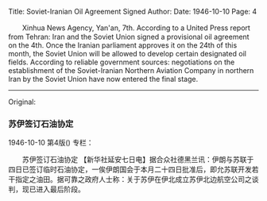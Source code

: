 Title: Soviet-Iranian Oil Agreement Signed
Author: 
Date: 1946-10-10
Page: 4

　　Xinhua News Agency, Yan'an, 7th. According to a United Press report from Tehran: Iran and the Soviet Union signed a provisional oil agreement on the 4th. Once the Iranian parliament approves it on the 24th of this month, the Soviet Union will be allowed to develop certain designated oil fields. According to reliable government sources: negotiations on the establishment of the Soviet-Iranian Northern Aviation Company in northern Iran by the Soviet Union have now entered the final stage.



<hr /> 

Original: 


### 苏伊签订石油协定

1946-10-10
第4版()
专栏：

　　苏伊签订石油协定
    【新华社延安七日电】据合众社德黑兰讯：伊朗与苏联于四日已签订临时石油协定，一俟伊朗国会于本月二十四日批准后，即允苏联开发若干指定之油田。据可靠之政府人士称：关于苏伊在伊北成立苏伊北边航空公司之谈判，现已进入最后阶段。
